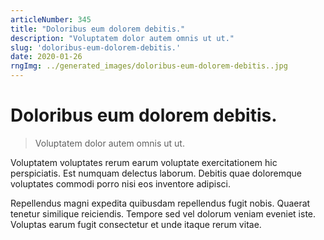 ```yaml
---
articleNumber: 345
title: "Doloribus eum dolorem debitis."
description: "Voluptatem dolor autem omnis ut ut."
slug: 'doloribus-eum-dolorem-debitis.'
date: 2020-01-26
rngImg: ../generated_images/doloribus-eum-dolorem-debitis..jpg
---
```


# Doloribus eum dolorem debitis.

> Voluptatem dolor autem omnis ut ut.

Voluptatem voluptates rerum earum voluptate exercitationem hic perspiciatis. Est numquam delectus laborum. Debitis quae doloremque voluptates commodi porro nisi eos inventore adipisci.
 Repellendus magni expedita quibusdam repellendus fugit nobis. Quaerat tenetur similique reiciendis. Tempore sed vel dolorum veniam eveniet iste. Voluptas earum fugit consectetur et unde itaque rerum vitae.
